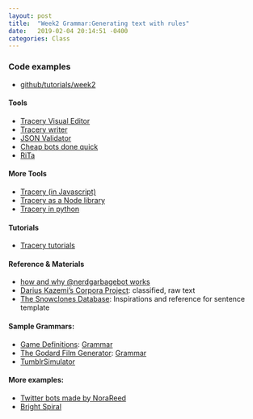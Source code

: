 ```yaml
---
layout: post
title:  "Week2 Grammar:Generating text with rules"
date:   2019-02-04 20:14:51 -0400
categories: Class
---
```

### Code examples
* [github/tutorials/week2](https://github.com/cqx931/Coding4Language/tree/master/tutorials/week2)

#### Tools
* [Tracery Visual Editor](http://www.brightspiral.com/tracery/)
* [Tracery writer](https://beaugunderson.com/tracery-writer/)
* [JSON Validator](https://jsonlint.com/?code=)
* [Cheap bots done quick](http://cheapbotsdonequick.com/)
* [RiTa](https://rednoise.org/rita/index.php)

#### More Tools
* [Tracery (in Javascript)](https://github.com/galaxykate/tracery/tree/tracery2)
* [Tracery as a Node library](https://github.com/v21/tracery)
* [Tracery in python](https://github.com/aparrish/pytracery)

#### Tutorials
* [Tracery tutorials](http://www.crystalcodepalace.com/traceryTut.html)

#### Reference & Materials
* [how and why @nerdgarbagebot works](http://barrl.net/2801)
* [Darius Kazemi’s Corpora Project](https://github.com/dariusk/corpora): classified, raw text
* [The Snowclones Database](https://snowclones.org/index/): Inspirations and reference for sentence template

#### Sample Grammars:
* [Game Definitions](https://rednoise.org/rita/gallery/GameDefinitions/): [Grammar](http://www.gamedefinitions.com/grammar.txt)
* [The Godard Film Generator](https://rednoise.org/rita/gallery/TheGodardFilmGenerator/#): [Grammar](https://rednoise.org/rita/gallery/TheGodardFilmGenerator/grammar.txt)
* [TumblrSimulator](https://cheapbotsdonequick.com/source/TumblrSimulator)

#### More examples:
* [Twitter bots made by NoraReed](https://twitter.com/NoraReed/lists/robots/members)
* [Bright Spiral](http://www.brightspiral.com/)

<!--  Tutorial: http://air.decontextualize.com/tracery/-->
